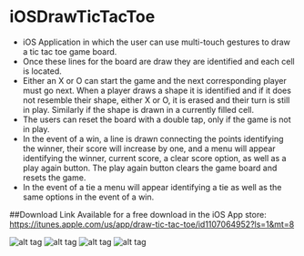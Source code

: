 # iOSDrawTicTacToe

* iOS Application in which the user can use multi-touch gestures to draw a tic tac toe game board. 
* Once these lines for the board are draw they are identified and each cell is located. 
* Either an X or O can start the game and the next corresponding player must go next. When a player draws a shape it is identified and if it does not resemble their shape, either X or O, it is erased and their turn is still in play. Similarly if the shape is drawn in a currently filled cell. 
* The users can reset the board with a double tap, only if the game is not in play. 
* In the event of a win, a line is drawn connecting the points identifying the winner, their score will increase by one, and a menu will appear identifying the winner, current score, a clear score option, as well as a play again button. The play again button clears the game board and resets the game. 
* In the event of a tie a menu will appear identifying a tie as well as the same options in the event of a win.


##Download Link
Available for a free download in the iOS App store: https://itunes.apple.com/us/app/draw-tic-tac-toe/id1107064952?ls=1&mt=8


![alt tag](https://cloud.githubusercontent.com/assets/14320184/17215720/ddd77114-54ab-11e6-8dd2-da253127567b.png)
![alt tag](https://cloud.githubusercontent.com/assets/14320184/17215723/dde8499e-54ab-11e6-95cf-4485c3367595.png)
![alt tag](https://cloud.githubusercontent.com/assets/14320184/17215722/dde5aa68-54ab-11e6-80f7-12e600f18c88.png)
![alt tag](https://cloud.githubusercontent.com/assets/14320184/17215721/dde3809e-54ab-11e6-9aa0-ea12be5d90e5.png)

